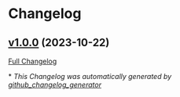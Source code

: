# Changelog

## [v1.0.0](https://github.com/knobo/patch-release/tree/v1.0.0) (2023-10-22)

[Full Changelog](https://github.com/knobo/patch-release/compare/27c4670946992483bdec3f0832100a4f2133f2f1...v1.0.0)



\* *This Changelog was automatically generated by [github_changelog_generator](https://github.com/github-changelog-generator/github-changelog-generator)*
